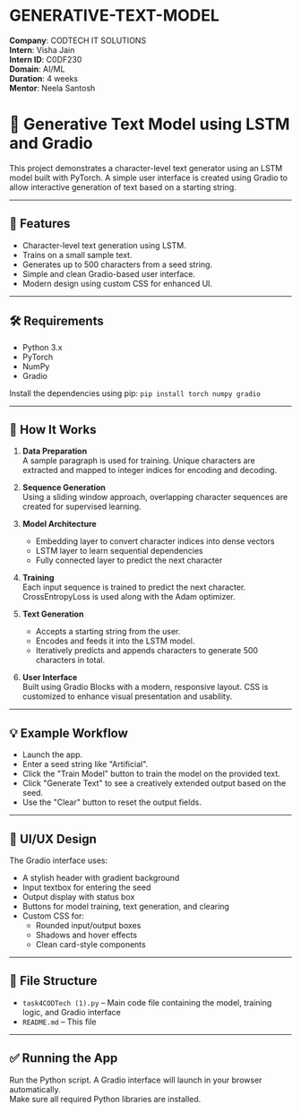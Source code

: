 # GENERATIVE-TEXT-MODEL

**Company**: CODTECH IT SOLUTIONS  
**Intern**: Visha Jain  
**Intern ID**: C0DF230  
**Domain**: AI/ML  
**Duration**: 4 weeks  
**Mentor**: Neela Santosh  
# 🧠 Generative Text Model using LSTM and Gradio

This project demonstrates a character-level text generator using an LSTM model built with PyTorch. A simple user interface is created using Gradio to allow interactive generation of text based on a starting string.

---

## 📌 Features

- Character-level text generation using LSTM.
- Trains on a small sample text.
- Generates up to 500 characters from a seed string.
- Simple and clean Gradio-based user interface.
- Modern design using custom CSS for enhanced UI.

---

## 🛠️ Requirements

- Python 3.x  
- PyTorch  
- NumPy  
- Gradio  

Install the dependencies using pip: `pip install torch numpy gradio`

---

## 🚀 How It Works

1. **Data Preparation**  
   A sample paragraph is used for training. Unique characters are extracted and mapped to integer indices for encoding and decoding.

2. **Sequence Generation**  
   Using a sliding window approach, overlapping character sequences are created for supervised learning.

3. **Model Architecture**  
   - Embedding layer to convert character indices into dense vectors  
   - LSTM layer to learn sequential dependencies  
   - Fully connected layer to predict the next character  

4. **Training**  
   Each input sequence is trained to predict the next character. CrossEntropyLoss is used along with the Adam optimizer.

5. **Text Generation**  
   - Accepts a starting string from the user.  
   - Encodes and feeds it into the LSTM model.  
   - Iteratively predicts and appends characters to generate 500 characters in total.  

6. **User Interface**  
   Built using Gradio Blocks with a modern, responsive layout. CSS is customized to enhance visual presentation and usability.

---

## 💡 Example Workflow

- Launch the app.  
- Enter a seed string like "Artificial".  
- Click the "Train Model" button to train the model on the provided text.  
- Click "Generate Text" to see a creatively extended output based on the seed.  
- Use the "Clear" button to reset the output fields.

---

## 🎨 UI/UX Design

The Gradio interface uses:

- A stylish header with gradient background  
- Input textbox for entering the seed  
- Output display with status box  
- Buttons for model training, text generation, and clearing  
- Custom CSS for:  
  - Rounded input/output boxes  
  - Shadows and hover effects  
  - Clean card-style components  

---

## 📂 File Structure

- `task4CODTech (1).py` – Main code file containing the model, training logic, and Gradio interface  
- `README.md` – This file

---

## ✅ Running the App

Run the Python script. A Gradio interface will launch in your browser automatically.  
Make sure all required Python libraries are installed.

